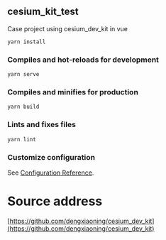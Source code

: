 ## cesium_kit_test

Case project using cesium_dev_kit in vue

```
yarn install
```

### Compiles and hot-reloads for development

```
yarn serve
```

### Compiles and minifies for production

```
yarn build
```

### Lints and fixes files

```
yarn lint
```

### Customize configuration

See [Configuration Reference](https://cli.vuejs.org/config/).

# Source address

[https://github.com/dengxiaoning/cesium_dev_kit](https://github.com/dengxiaoning/cesium_dev_kit)
